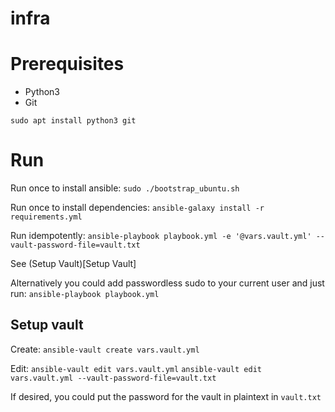 # infra

# Prerequisites
- Python3
- Git

`sudo apt install python3 git`

# Run

Run once to install ansible:
`sudo ./bootstrap_ubuntu.sh`

Run once to install dependencies:
`ansible-galaxy install -r requirements.yml`

Run idempotently:
`ansible-playbook playbook.yml -e '@vars.vault.yml' --vault-password-file=vault.txt`

See (Setup Vault)[Setup Vault]

Alternatively you could add passwordless sudo to your current user and just run:
`ansible-playbook playbook.yml`

## Setup vault

Create:
`ansible-vault create vars.vault.yml`

Edit:
`ansible-vault edit vars.vault.yml`
`ansible-vault edit vars.vault.yml --vault-password-file=vault.txt`

If desired, you could put the password for the vault in plaintext in `vault.txt`
